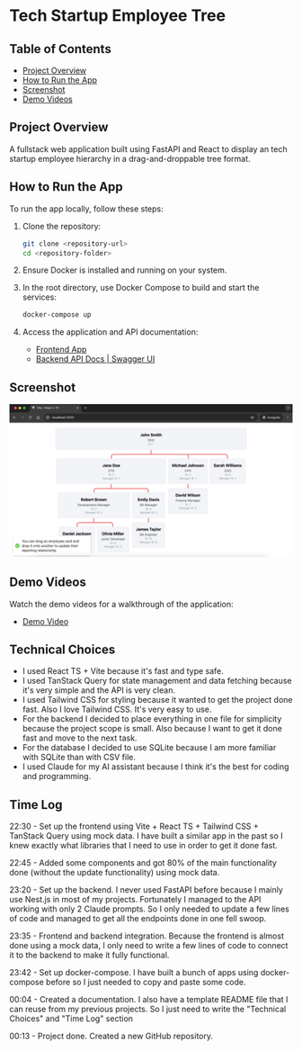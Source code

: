 # Tech Startup Employee Tree

## Table of Contents

- [Project Overview](#project-overview)
- [How to Run the App](#how-to-run-the-app)
- [Screenshot](#screenshot)
- [Demo Videos](#demo-videos)

## Project Overview

A fullstack web application built using FastAPI and React to display an tech startup employee hierarchy in a drag-and-droppable tree format.

## How to Run the App

To run the app locally, follow these steps:

1. Clone the repository:

    ```bash
    git clone <repository-url>
    cd <repository-folder>
    ```

2. Ensure Docker is installed and running on your system.

3. In the root directory, use Docker Compose to build and start the services:

    ```bash
    docker-compose up
    ```

4. Access the application and API documentation:
    - [Frontend App](http://localhost:3000)
    - [Backend API Docs | Swagger UI](http://localhost:8000/docs)

## Screenshot

![App Screenshot](./screenshot.jpg)

## Demo Videos

Watch the demo videos for a walkthrough of the application:

- [Demo Video](https://drive.google.com/file/d/1uYzPTVfmuK5GsJBjJ-kw5_LDpCg7wrSI/view?usp=sharing)

## Technical Choices

- I used React TS + Vite because it's fast and type safe.
- I used TanStack Query for state management and data fetching because it's very simple and the API is very clean.
- I used Tailwind CSS for styling because it wanted to get the project done fast. Also I love Tailwind CSS. It's very easy to use.
- For the backend I decided to place everything in one file for simplicity because the project scope is small. Also because I want to get it done fast and move to the next task.
- For the database I decided to use SQLite because I am more familiar with SQLite than with CSV file.
- I used Claude for my AI assistant because I think it's the best for coding and programming.

## Time Log

22:30 - Set up the frontend using Vite + React TS + Tailwind CSS + TanStack Query using mock data. I have built a similar app in the past so I knew exactly what libraries that I need to use in order to get it done fast.

22:45 - Added some components and got 80% of the main functionality done (without the update functionality) using mock data.

23:20 - Set up the backend. I never used FastAPI before because I mainly use Nest.js in most of my projects. Fortunately I managed to the API working with only 2 Claude prompts. So I only needed to update a few lines of code and managed to get all the endpoints done in one fell swoop.

23:35 - Frontend and backend integration. Because the frontend is almost done using a mock data, I only need to write a few lines of code to connect it to the backend to make it fully functional.

23:42 - Set up docker-compose. I have built a bunch of apps using docker-compose before so I just needed to copy and paste some code.

00:04 - Created a documentation. I also have a template README file that I can reuse from my previous projects. So I just need to write the "Technical Choices" and "Time Log" section

00:13 - Project done. Created a new GitHub repository.
